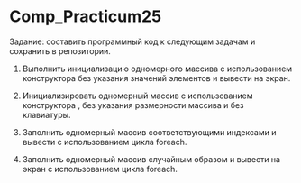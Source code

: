 # Comp_Practicum25

Задание: составить программный код к следующим задачам и сохранить в репозитории.

1) Выполнить инициализацию одномерного массива с использованием конструктора без указания значений элементов и вывести на экран.

2) Инициализировать одномерный массив с использованием конструктора , без указания размерности массива и без клавиатуры. 

3) Заполнить одномерный массив соответствующими индексами и вывести с использованием цикла foreach.

4) Заполнить одномерный массив случайным образом и вывести на экран с использованием цикла foreach.

